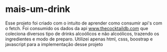 # mais-um-drink
Esse projeto foi criado com o intuito de aprender como consumir api's com o fetch. Foi consumido os dados da api  www.thecocktaildb.com que coleciona diversos tipo de drinks alcoólicos e não alcoólicos, trazendo os ingredientes e modo de preparo. Utilizei apenas html, csss, boostrap e javascript para a implementação desse projeto 
